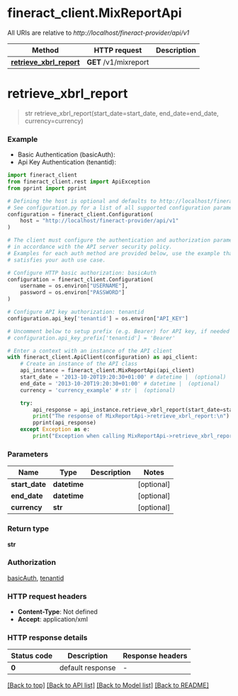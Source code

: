 # fineract_client.MixReportApi

All URIs are relative to *http://localhost/fineract-provider/api/v1*

Method | HTTP request | Description
------------- | ------------- | -------------
[**retrieve_xbrl_report**](MixReportApi.md#retrieve_xbrl_report) | **GET** /v1/mixreport | 


# **retrieve_xbrl_report**
> str retrieve_xbrl_report(start_date=start_date, end_date=end_date, currency=currency)



### Example

* Basic Authentication (basicAuth):
* Api Key Authentication (tenantid):

```python
import fineract_client
from fineract_client.rest import ApiException
from pprint import pprint

# Defining the host is optional and defaults to http://localhost/fineract-provider/api/v1
# See configuration.py for a list of all supported configuration parameters.
configuration = fineract_client.Configuration(
    host = "http://localhost/fineract-provider/api/v1"
)

# The client must configure the authentication and authorization parameters
# in accordance with the API server security policy.
# Examples for each auth method are provided below, use the example that
# satisfies your auth use case.

# Configure HTTP basic authorization: basicAuth
configuration = fineract_client.Configuration(
    username = os.environ["USERNAME"],
    password = os.environ["PASSWORD"]
)

# Configure API key authorization: tenantid
configuration.api_key['tenantid'] = os.environ["API_KEY"]

# Uncomment below to setup prefix (e.g. Bearer) for API key, if needed
# configuration.api_key_prefix['tenantid'] = 'Bearer'

# Enter a context with an instance of the API client
with fineract_client.ApiClient(configuration) as api_client:
    # Create an instance of the API class
    api_instance = fineract_client.MixReportApi(api_client)
    start_date = '2013-10-20T19:20:30+01:00' # datetime |  (optional)
    end_date = '2013-10-20T19:20:30+01:00' # datetime |  (optional)
    currency = 'currency_example' # str |  (optional)

    try:
        api_response = api_instance.retrieve_xbrl_report(start_date=start_date, end_date=end_date, currency=currency)
        print("The response of MixReportApi->retrieve_xbrl_report:\n")
        pprint(api_response)
    except Exception as e:
        print("Exception when calling MixReportApi->retrieve_xbrl_report: %s\n" % e)
```



### Parameters


Name | Type | Description  | Notes
------------- | ------------- | ------------- | -------------
 **start_date** | **datetime**|  | [optional] 
 **end_date** | **datetime**|  | [optional] 
 **currency** | **str**|  | [optional] 

### Return type

**str**

### Authorization

[basicAuth](../README.md#basicAuth), [tenantid](../README.md#tenantid)

### HTTP request headers

 - **Content-Type**: Not defined
 - **Accept**: application/xml

### HTTP response details

| Status code | Description | Response headers |
|-------------|-------------|------------------|
**0** | default response |  -  |

[[Back to top]](#) [[Back to API list]](../README.md#documentation-for-api-endpoints) [[Back to Model list]](../README.md#documentation-for-models) [[Back to README]](../README.md)

